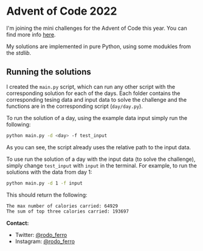 # Advent of Code 2022

I'm joining the mini challenges for the Advent of Code this year. You can find more info [here](https://adventofcode.com/2022).

My solutions are implemented in pure Python, using some modukles from the _stdlib_.


## Running the solutions

I created the `main.py` script, which can run any other script with the corresponding solution for each of the days. Each folder contains the corresponding tesing data and input data to solve the challenge and the functions are in the corresponding script (`day/day.py`).

To run the solution of a day, using the example data input simply run the following:

```sh
python main.py -d <day> -f test_input
```

As you can see, the script already uses the relative path to the input data.

To use run the solution of a day with the input data (to solve the challenge), simply change `test_input` with `input` in the terminal. For example, to run the solutions with the data from day 1:

```sh
python main.py -d 1 -f input
```

This should return the following:

```sh
The max number of calories carried: 64929
The sum of top three calories carried: 193697
```

**Contact:**
- Twitter: [@rodo_ferro](https://twitter.com/rodo_ferro)
- Instagram: [@rodo_ferro](https://instagram.com/rodo_ferro)

